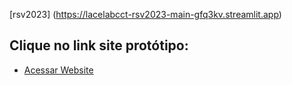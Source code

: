 [rsv2023] (https://lacelabcct-rsv2023-main-gfq3kv.streamlit.app)

## Clique no link site protótipo: 
- [Acessar Website](https://lacelabcct-rsv2023-main-gfq3kv.streamlit.app)
